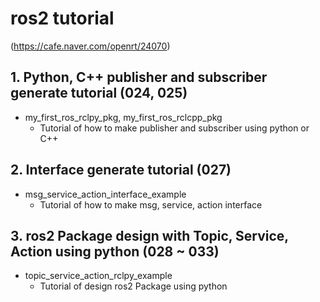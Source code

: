 # ros2 tutorial
(https://cafe.naver.com/openrt/24070)

## 1. Python, C++ publisher and subscriber generate tutorial (024, 025)
* my_first_ros_rclpy_pkg, my_first_ros_rclcpp_pkg
  * Tutorial of how to make publisher and subscriber using python or C++

## 2. Interface generate tutorial (027)
* msg_service_action_interface_example
  * Tutorial of how to make msg, service, action interface 

## 3. ros2 Package design with Topic, Service, Action using python (028 ~ 033)
* topic_service_action_rclpy_example
  * Tutorial of design ros2 Package using python 


